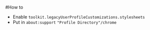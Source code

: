 #How to
- Enable `toolkit.legacyUserProfileCustomizations.stylesheets`
- Put in `about:support` `"Profile Directory"/chrome`
